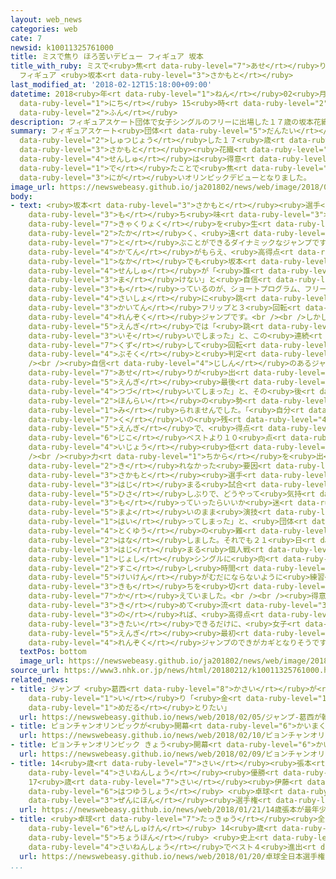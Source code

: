 ```yaml
---
layout: web_news
categories: web
cate: 7
newsid: k10011325761000
title: ミスで焦り ほろ苦いデビュー フィギュア 坂本
title_with_ruby: ミスで<ruby>焦<rt data-ruby-level="7">あせ</rt></ruby>り ほろ<ruby>苦<rt data-ruby-level="3">にが</rt></ruby>いデビュー
  フィギュア <ruby>坂本<rt data-ruby-level="3">さかもと</rt></ruby>
last_modified_at: '2018-02-12T15:18:00+09:00'
datetime: 2018<ruby>年<rt data-ruby-level="1">ねん</rt></ruby>02<ruby>月<rt data-ruby-level="1">がつ</rt></ruby>12<ruby>日<rt
  data-ruby-level="1">にち</rt></ruby> 15<ruby>時<rt data-ruby-level="2">じ</rt></ruby>18<ruby>分<rt
  data-ruby-level="2">ふん</rt></ruby>
description: フィギュアスケート団体で女子シングルのフリーに出場した１７歳の坂本花織選手は得意のジャンプでミスが出たことで焦り、ほろ苦いオリンピックデビューとなりました。
summary: フィギュアスケート<ruby>団体<rt data-ruby-level="5">だんたい</rt></ruby>で<ruby>女子<rt data-ruby-level="1">じょし</rt></ruby>シングルのフリーに<ruby>出場<rt
  data-ruby-level="2">しゅつじょう</rt></ruby>した１７<ruby>歳<rt data-ruby-level="7">さい</rt></ruby>の<ruby>坂本<rt
  data-ruby-level="3">さかもと</rt></ruby><ruby>花織<rt data-ruby-level="5">はなおり</rt></ruby><ruby>選手<rt
  data-ruby-level="4">せんしゅ</rt></ruby>は<ruby>得意<rt data-ruby-level="4">とくい</rt></ruby>のジャンプでミスが<ruby>出<rt
  data-ruby-level="1">で</rt></ruby>たことで<ruby>焦<rt data-ruby-level="7">あせ</rt></ruby>り、ほろ<ruby>苦<rt
  data-ruby-level="3">にが</rt></ruby>いオリンピックデビューとなりました。
image_url: https://newswebeasy.github.io/ja201802/news/web/image/2018/02/12/K10011325761_1802121540_1802121546_01_02.jpg
body:
- text: <ruby>坂本<rt data-ruby-level="3">さかもと</rt></ruby><ruby>選手<rt data-ruby-level="4">せんしゅ</rt></ruby>の<ruby>持<rt
    data-ruby-level="3">も</rt></ruby>ち<ruby>味<rt data-ruby-level="3">あじ</rt></ruby>は、<ruby>脚力<rt
    data-ruby-level="7">きゃくりょく</rt></ruby>を<ruby>生<rt data-ruby-level="1">い</rt></ruby>かして、<ruby>高<rt
    data-ruby-level="2">たか</rt></ruby>く、<ruby>遠<rt data-ruby-level="2">とお</rt></ruby>くに<ruby>跳<rt
    data-ruby-level="7">と</rt></ruby>ぶことができるダイナミックなジャンプです。できばえで<ruby>多<rt data-ruby-level="2">おお</rt></ruby>くの<ruby>加点<rt
    data-ruby-level="4">かてん</rt></ruby>がもらえ、<ruby>高得点<rt data-ruby-level="4">こうとくてん</rt></ruby>につなげています。<ruby>中<rt
    data-ruby-level="1">なか</rt></ruby>でも<ruby>坂本<rt data-ruby-level="3">さかもと</rt></ruby><ruby>選手<rt
    data-ruby-level="4">せんしゅ</rt></ruby>が「<ruby>誰<rt data-ruby-level="7">だれ</rt></ruby>にも<ruby>負<rt
    data-ruby-level="3">ま</rt></ruby>けない」と<ruby>自信<rt data-ruby-level="4">じしん</rt></ruby>を<ruby>持<rt
    data-ruby-level="3">も</rt></ruby>っているのが、ショートプログラム、フリーともにジャンプの<ruby>中<rt data-ruby-level="1">なか</rt></ruby>で<ruby>最初<rt
    data-ruby-level="4">さいしょ</rt></ruby>に<ruby>跳<rt data-ruby-level="7">と</rt></ruby>ぶ３<ruby>回転<rt
    data-ruby-level="3">かいてん</rt></ruby>フリップと３<ruby>回転<rt data-ruby-level="3">かいてん</rt></ruby>トーループの<ruby>連続<rt
    data-ruby-level="4">れんぞく</rt></ruby>ジャンプです。<br /><br />しかし、１２<ruby>日<rt data-ruby-level="1">にち</rt></ruby>のフリーの<ruby>演技<rt
    data-ruby-level="5">えんぎ</rt></ruby>では「<ruby>跳<rt data-ruby-level="7">と</rt></ruby>び<ruby>急<rt
    data-ruby-level="3">いそ</rt></ruby>いでしまった」と、この<ruby>連続<rt data-ruby-level="4">れんぞく</rt></ruby>ジャンプの１つめのフリップでバランスを<ruby>崩<rt
    data-ruby-level="7">くず</rt></ruby>して<ruby>回転<rt data-ruby-level="3">かいてん</rt></ruby><ruby>不足<rt
    data-ruby-level="4">ぶそく</rt></ruby>と<ruby>判定<rt data-ruby-level="5">はんてい</rt></ruby>されたうえに、２つめのトーループをつなげることができませんでした。<br
    /><br /><ruby>自信<rt data-ruby-level="4">じしん</rt></ruby>のあるジャンプでミスしたことで、「<ruby>焦<rt
    data-ruby-level="7">あせ</rt></ruby>りが<ruby>出<rt data-ruby-level="1">で</rt></ruby>て、それが<ruby>演技<rt
    data-ruby-level="5">えんぎ</rt></ruby><ruby>最後<rt data-ruby-level="4">さいご</rt></ruby>まで<ruby>続<rt
    data-ruby-level="4">つづ</rt></ruby>いてしまった」と、その<ruby>後<rt data-ruby-level="2">ご</rt></ruby>も<ruby>本来<rt
    data-ruby-level="2">ほんらい</rt></ruby>の<ruby>勢<rt data-ruby-level="5">いきお</rt></ruby>いのあるジャンプは<ruby>見<rt
    data-ruby-level="1">み</rt></ruby>られませんでした。「<ruby>自分<rt data-ruby-level="2">じぶん</rt></ruby>のジャンプではなかった」と<ruby>悔<rt
    data-ruby-level="7">く</rt></ruby>いの<ruby>残<rt data-ruby-level="4">のこ</rt></ruby>る<ruby>演技<rt
    data-ruby-level="5">えんぎ</rt></ruby>で、<ruby>得点<rt data-ruby-level="4">とくてん</rt></ruby>も<ruby>自己<rt
    data-ruby-level="6">じこ</rt></ruby>ベストより１０<ruby>点<rt data-ruby-level="2">てん</rt></ruby><ruby>以上<rt
    data-ruby-level="4">いじょう</rt></ruby><ruby>低<rt data-ruby-level="4">ひく</rt></ruby>い１３１．９１にとどまりました。<br
    /><br /><ruby>力<rt data-ruby-level="1">ちから</rt></ruby>を<ruby>出<rt data-ruby-level="2">だ</rt></ruby>し<ruby>切<rt
    data-ruby-level="2">き</rt></ruby>れなかった<ruby>要因<rt data-ruby-level="5">よういん</rt></ruby>について<ruby>坂本<rt
    data-ruby-level="3">さかもと</rt></ruby><ruby>選手<rt data-ruby-level="4">せんしゅ</rt></ruby>は「フリーから<ruby>始<rt
    data-ruby-level="3">はじ</rt></ruby>まる<ruby>試合<rt data-ruby-level="4">しあい</rt></ruby>が<ruby>久<rt
    data-ruby-level="5">ひさ</rt></ruby>しぶりで、どうやって<ruby>気持<rt data-ruby-level="3">きも</rt></ruby>ちを<ruby>持<rt
    data-ruby-level="3">も</rt></ruby>っていったらいいか<ruby>迷<rt data-ruby-level="5">まよ</rt></ruby>い、その<ruby>迷<rt
    data-ruby-level="5">まよ</rt></ruby>いのまま<ruby>演技<rt data-ruby-level="5">えんぎ</rt></ruby>に<ruby>入<rt
    data-ruby-level="1">はい</rt></ruby>ってしまった」と、<ruby>団体<rt data-ruby-level="5">だんたい</rt></ruby><ruby>特有<rt
    data-ruby-level="4">とくゆう</rt></ruby>の<ruby>難<rt data-ruby-level="6">むずか</rt></ruby>しさがあったと<ruby>話<rt
    data-ruby-level="2">はな</rt></ruby>しました。それでも２１<ruby>日<rt data-ruby-level="1">にち</rt></ruby>から<ruby>始<rt
    data-ruby-level="3">はじ</rt></ruby>まる<ruby>個人戦<rt data-ruby-level="5">こじんせん</rt></ruby>の<ruby>女子<rt
    data-ruby-level="1">じょし</rt></ruby>シングルに<ruby>向<rt data-ruby-level="3">む</rt></ruby>けて、「<ruby>少<rt
    data-ruby-level="2">すこ</rt></ruby>し<ruby>時間<rt data-ruby-level="2">じかん</rt></ruby>があるので、この<ruby>経験<rt
    data-ruby-level="5">けいけん</rt></ruby>がむだにならないように<ruby>練習<rt data-ruby-level="3">れんしゅう</rt></ruby>したい」と<ruby>気持<rt
    data-ruby-level="3">きも</rt></ruby>ちを<ruby>切<rt data-ruby-level="7">き</rt></ruby>り<ruby>替<rt
    data-ruby-level="7">か</rt></ruby>えていました。<br /><br /><ruby>得意<rt data-ruby-level="4">とくい</rt></ruby>のジャンプを<ruby>決<rt
    data-ruby-level="3">き</rt></ruby>めて<ruby>流<rt data-ruby-level="3">なが</rt></ruby>れに<ruby>乗<rt
    data-ruby-level="3">の</rt></ruby>れば、<ruby>高得点<rt data-ruby-level="4">こうとくてん</rt></ruby>が<ruby>期待<rt
    data-ruby-level="3">きたい</rt></ruby>できるだけに、<ruby>女子<rt data-ruby-level="1">じょし</rt></ruby>シングルでも<ruby>演技<rt
    data-ruby-level="5">えんぎ</rt></ruby><ruby>最初<rt data-ruby-level="4">さいしょ</rt></ruby>の<ruby>連続<rt
    data-ruby-level="4">れんぞく</rt></ruby>ジャンプのできがカギとなりそうです。
  textPos: bottom
  image_url: https://newswebeasy.github.io/ja201802/news/web/image/2018/02/12/K10011325761_1802121540_1802121546_01_03.jpg
source_url: https://www3.nhk.or.jp/news/html/20180212/k10011325761000.html
related_news:
- title: ジャンプ <ruby>葛西<rt data-ruby-level="8">かさい</rt></ruby>が<ruby>韓国<rt data-ruby-level="7">かんこく</rt></ruby><ruby>入<rt
    data-ruby-level="1">い</rt></ruby>り「<ruby>金<rt data-ruby-level="1">きん</rt></ruby><ruby>メダル<rt
    data-ruby-level="1">めだる</rt></ruby>とりたい」
  url: https://newswebeasy.github.io/news/web/2018/02/05/ジャンプ-葛西が韓国入り金メダルとりたい
- title: ピョンチャンオリンピックが<ruby>開幕<rt data-ruby-level="6">かいまく</rt></ruby>
  url: https://newswebeasy.github.io/news/web/2018/02/10/ピョンチャンオリンピックが開幕
- title: ピョンチャンオリンピック きょう<ruby>開幕<rt data-ruby-level="6">かいまく</rt></ruby>
  url: https://newswebeasy.github.io/news/web/2018/02/09/ピョンチャンオリンピック-きょう開幕
- title: 14<ruby>歳<rt data-ruby-level="7">さい</rt></ruby><ruby>張本<rt data-ruby-level="5">ちょうほん</rt></ruby>が<ruby>最年少<rt
    data-ruby-level="4">さいねんしょう</rt></ruby><ruby>優勝<rt data-ruby-level="6">ゆうしょう</rt></ruby>
    17<ruby>歳<rt data-ruby-level="7">さい</rt></ruby><ruby>伊藤<rt data-ruby-level="8">いとう</rt></ruby>も<ruby>初優勝<rt
    data-ruby-level="6">はつゆうしょう</rt></ruby> <ruby>卓球<rt data-ruby-level="7">たっきゅう</rt></ruby><ruby>全日本<rt
    data-ruby-level="3">ぜんにほん</rt></ruby><ruby>選手権<rt data-ruby-level="6">せんしゅけん</rt></ruby>
  url: https://newswebeasy.github.io/news/web/2018/01/21/14歳張本が最年少優勝-17歳伊藤も初優勝-卓球全日本選手権
- title: <ruby>卓球<rt data-ruby-level="7">たっきゅう</rt></ruby><ruby>全日本<rt data-ruby-level="3">ぜんにほん</rt></ruby><ruby>選手権<rt
    data-ruby-level="6">せんしゅけん</rt></ruby> 14<ruby>歳<rt data-ruby-level="7">さい</rt></ruby><ruby>張本<rt
    data-ruby-level="5">ちょうほん</rt></ruby> <ruby>史上<rt data-ruby-level="4">しじょう</rt></ruby><ruby>最年少<rt
    data-ruby-level="4">さいねんしょう</rt></ruby>でベスト４<ruby>進出<rt data-ruby-level="3">しんしゅつ</rt></ruby>
  url: https://newswebeasy.github.io/news/web/2018/01/20/卓球全日本選手権-14歳張本-史上最年少でベスト4進出
...
```

